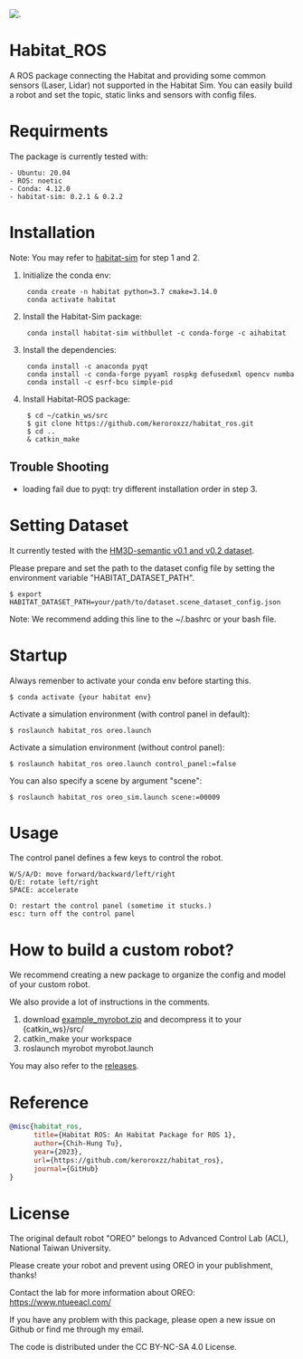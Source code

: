 ![.](https://live.staticflickr.com/65535/53019503002_8f0fb1524c_o_d.png)
# Habitat_ROS

A ROS package connecting the Habitat and providing some common sensors (Laser, Lidar) not supported in the Habitat Sim.
You can easily build a robot and set the topic, static links and sensors with config files.

# Requirments

The package is currently tested with:

    - Ubuntu: 20.04
    - ROS: noetic
    - Conda: 4.12.0
    - habitat-sim: 0.2.1 & 0.2.2

# Installation

Note: You may refer to [habitat-sim](https://github.com/facebookresearch/habitat-sim) for step 1 and 2.

1. Initialize the conda env:

        conda create -n habitat python=3.7 cmake=3.14.0
        conda activate habitat

2. Install the Habitat-Sim package:

        conda install habitat-sim withbullet -c conda-forge -c aihabitat

3. Install the dependencies:

        conda install -c anaconda pyqt
        conda install -c conda-forge pyyaml rospkg defusedxml opencv numba
        conda install -c esrf-bcu simple-pid

4. Install Habitat-ROS package:

        $ cd ~/catkin_ws/src
        $ git clone https://github.com/keroroxzz/habitat_ros.git
        $ cd ..
        & catkin_make

## Trouble Shooting

- loading fail due to pyqt: try different installation order in step 3.

# Setting Dataset

It currently tested with the [HM3D-semantic v0.1 and v0.2 dataset](https://github.com/matterport/habitat-matterport-3dresearch).

Please prepare and set the path to the dataset config file by setting the environment variable "HABITAT_DATASET_PATH".

    $ export HABITAT_DATASET_PATH=your/path/to/dataset.scene_dataset_config.json

Note: We recommend adding this line to the ~/.bashrc or your bash file.

# Startup

Always remenber to activate your conda env before starting this.

    $ conda activate {your habitat env}

Activate a simulation environment (with control panel in default):

    $ roslaunch habitat_ros oreo.launch

Activate a simulation environment (without control panel):

    $ roslaunch habitat_ros oreo.launch control_panel:=false

You can also specify a scene by argument "scene":

    $ roslaunch habitat_ros oreo_sim.launch scene:=00009

# Usage

The control panel defines a few keys to control the robot.
        
    W/S/A/D: move forward/backward/left/right
    Q/E: rotate left/right
    SPACE: accelerate

    O: restart the control panel (sometime it stucks.)
    esc: turn off the control panel

# How to build a custom robot?

We recommend creating a new package to organize the config and model of your custom robot. 

We also provide a lot of instructions in the comments. 

1. download [example_myrobot.zip](https://github.com/keroroxzz/habitat_ros/releases/download/release/example_myrobot.zip) and decompress it to your {catkin_ws}/src/
2. catkin_make your workspace
3. roslaunch myrobot myrobot.launch

You may also refer to the [releases](https://github.com/keroroxzz/habitat_ros/releases/tag/release).

# Reference

```bibtex
@misc{habitat_ros,
      title={Habitat ROS: An Habitat Package for ROS 1}, 
      author={Chih-Hung Tu},
      year={2023},
      url={https://github.com/keroroxzz/habitat_ros}, 
      journal={GitHub}
}
```

# License

The original default robot "OREO" belongs to Advanced Control Lab (ACL), National Taiwan University.

Please create your robot and prevent using OREO in your publishment, thanks!

Contact the lab for more information about OREO: https://www.ntueeacl.com/

If you have any problem with this package, please open a new issue on Github or find me through my email.

The code is distributed under the CC BY-NC-SA 4.0 License.


